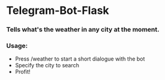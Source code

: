 # Telegram-Bot-Flask

### Tells what's the weather in any city at the moment.

### Usage:
* Press /weather to start a short dialogue with the bot
* Specify the city to search
* Profit!
